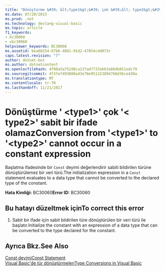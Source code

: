 ```yaml
---
title: "Dönüştürme &#39; &lt;type1&gt;&#39; çok &#39;&lt; type2&gt;&#39; sabit bir ifade olamaz"
ms.date: 07/20/2015
ms.prod: .net
ms.technology: devlang-visual-basic
ms.topic: article
f1_keywords:
- bc30060
- vbc30060
helpviewer_keywords: BC30060
ms.assetid: bea60254-67b6-4881-91d2-47854c4d073c
caps.latest.revision: "7"
author: dotnet-bot
ms.author: dotnetcontent
ms.openlocfilehash: 4f00a5a752d0ca137ad7733ab63a604b851edc79
ms.sourcegitcommit: 4f3fef493080a43e70e951223894768d36ce430a
ms.translationtype: MT
ms.contentlocale: tr-TR
ms.lasthandoff: 11/21/2017
---
```

# <a name="conversion-from-39lttype1gt39-to-39lttype2gt39-cannot-occur-in-a-constant-expression"></a><span data-ttu-id="d7d55-102">Dönüştürme &#39; &lt;type1&gt;&#39; çok &#39;&lt; type2&gt;&#39; sabit bir ifade olamaz</span><span class="sxs-lookup"><span data-stu-id="d7d55-102">Conversion from &#39;&lt;type1&gt;&#39; to &#39;&lt;type2&gt;&#39; cannot occur in a constant expression</span></span>
<span data-ttu-id="d7d55-103">Başlatma ifadesinde bir `Const` deyimi değerlendirir sabiti bildirilen türüne dönüştürülemez bir veri türü.</span><span class="sxs-lookup"><span data-stu-id="d7d55-103">The initialization expression in a `Const` statement evaluates to a data type that cannot be converted to the declared type of the constant.</span></span>  
  
 <span data-ttu-id="d7d55-104">**Hata Kimliği:** BC30060</span><span class="sxs-lookup"><span data-stu-id="d7d55-104">**Error ID:** BC30060</span></span>  
  
## <a name="to-correct-this-error"></a><span data-ttu-id="d7d55-105">Bu hatayı düzeltmek için</span><span class="sxs-lookup"><span data-stu-id="d7d55-105">To correct this error</span></span>  
  
1.  <span data-ttu-id="d7d55-106">Sabit bir ifade için sabit bildirilen türe dönüştürülen bir veri türü ile başlatır.</span><span class="sxs-lookup"><span data-stu-id="d7d55-106">Initialize the constant with an expression of a data type that can be converted to the type declared for the constant.</span></span>  
  
## <a name="see-also"></a><span data-ttu-id="d7d55-107">Ayrıca Bkz.</span><span class="sxs-lookup"><span data-stu-id="d7d55-107">See Also</span></span>  
 [<span data-ttu-id="d7d55-108">Const deyimi</span><span class="sxs-lookup"><span data-stu-id="d7d55-108">Const Statement</span></span>](../../visual-basic/language-reference/statements/const-statement.md)  
 [<span data-ttu-id="d7d55-109">Visual Basic'de tür dönüştürmeleri</span><span class="sxs-lookup"><span data-stu-id="d7d55-109">Type Conversions in Visual Basic</span></span>](../../visual-basic/programming-guide/language-features/data-types/type-conversions.md)
